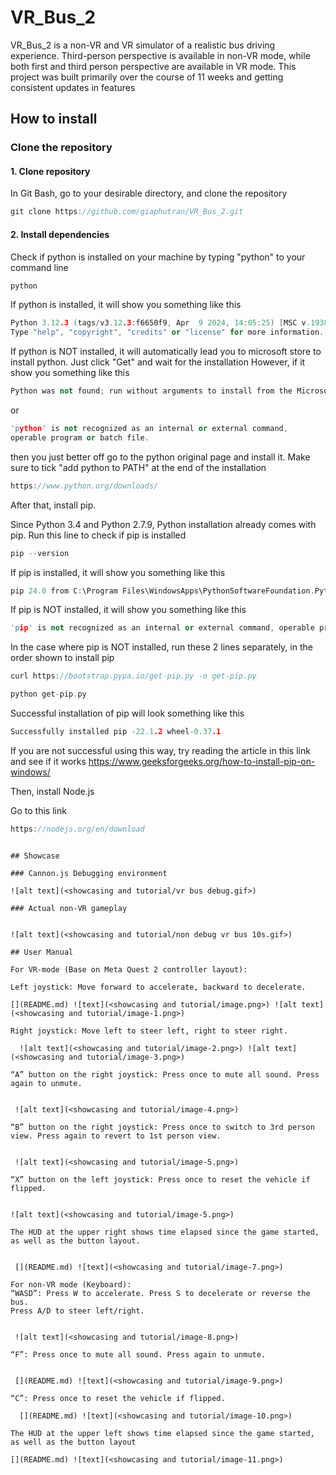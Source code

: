# VR_Bus_2

VR_Bus_2 is a non-VR and VR simulator of a realistic bus driving experience. Third-person perspective is available in non-VR mode, while both first and third person perspective are available in VR mode.
This project was built primarily over the course of 11 weeks and getting consistent updates in features

## How to install
### Clone the repository
#### 1. Clone repository
In Git Bash, go to your desirable directory, and clone the repository 
```cpp
git clone https://github.com/giaphutran/VR_Bus_2.git
```

#### 2. Install dependencies
Check if python is installed on your machine by typing "python" to your command line

```cpp
python
```

If python is installed, it will show you something like this
```cpp
Python 3.12.3 (tags/v3.12.3:f6650f9, Apr  9 2024, 14:05:25) [MSC v.1938 64 bit (AMD64)] on win32
Type "help", "copyright", "credits" or "license" for more information.
```

If python is NOT installed, it will automatically lead you to microsoft store to install python. Just click "Get" and wait for the installation
However, if it show you something like this

```cpp
Python was not found; run without arguments to install from the Microsoft Store, or disable this shortcut from Settings > Manage App Execution Aliases.
```

or

```cpp
'python' is not recognized as an internal or external command,
operable program or batch file.
```

then you just better off go to the python original page and install it. Make sure to tick "add python to PATH" at the end of the installation
```cpp
https://www.python.org/downloads/
```

After that, install pip.

Since Python 3.4 and Python 2.7.9, Python installation already comes with pip.
Run this line to check if pip is installed
```cpp
pip --version
``` 
If pip is installed, it will show you something like this
```cpp
pip 24.0 from C:\Program Files\WindowsApps\PythonSoftwareFoundation.Python.3.12_3.12.1008.0_x64__qbz5n2kfra8p0\Lib\site-packages\pip (python 3.12)
```
If pip is NOT installed, it will show you something like this
```cpp
'pip' is not recognized as an internal or external command, operable program or batch file.
```
In the case where pip is NOT installed, run these 2 lines separately, in the order shown to install pip
```cpp
curl https://bootstrap.pypa.io/get-pip.py -o get-pip.py
```
```cpp
python get-pip.py
```
Successful installation of pip will look something like this 
```cpp
Successfully installed pip -22.1.2 wheel-0.37.1
```
If you are not successful using this way, try reading the article in this link and see if it works https://www.geeksforgeeks.org/how-to-install-pip-on-windows/


Then, install Node.js

Go to this link
```cpp
https://nodejs.org/en/download
```
```

## Showcase 

### Cannon.js Debugging environment

![alt text](<showcasing and tutorial/vr bus debug.gif>)

### Actual non-VR gameplay


![alt text](<showcasing and tutorial/non debug vr bus 10s.gif>)

## User Manual

For VR-mode (Base on Meta Quest 2 controller layout):

Left joystick: Move forward to accelerate, backward to decelerate.

[](README.md) ![text](<showcasing and tutorial/image.png>) ![alt text](<showcasing and tutorial/image-1.png>)

Right joystick: Move left to steer left, right to steer right.

  ![alt text](<showcasing and tutorial/image-2.png>) ![alt text](<showcasing and tutorial/image-3.png>)

“A” button on the right joystick: Press once to mute all sound. Press again to unmute.


 ![alt text](<showcasing and tutorial/image-4.png>)

“B” button on the right joystick: Press once to switch to 3rd person view. Press again to revert to 1st person view.


 ![alt text](<showcasing and tutorial/image-5.png>)

“X” button on the left joystick: Press once to reset the vehicle if flipped.


![alt text](<showcasing and tutorial/image-5.png>)

The HUD at the upper right shows time elapsed since the game started, as well as the button layout.


 [](README.md) ![text](<showcasing and tutorial/image-7.png>)

For non-VR mode (Keyboard):
“WASD”: Press W to accelerate. Press S to decelerate or reverse the bus.
Press A/D to steer left/right.


 ![alt text](<showcasing and tutorial/image-8.png>)

“F”: Press once to mute all sound. Press again to unmute.

 
 [](README.md) ![text](<showcasing and tutorial/image-9.png>)

“C”: Press once to reset the vehicle if flipped.

  [](README.md) ![text](<showcasing and tutorial/image-10.png>)

The HUD at the upper left shows time elapsed since the game started, as well as the button layout

[](README.md) ![text](<showcasing and tutorial/image-11.png>)
 
